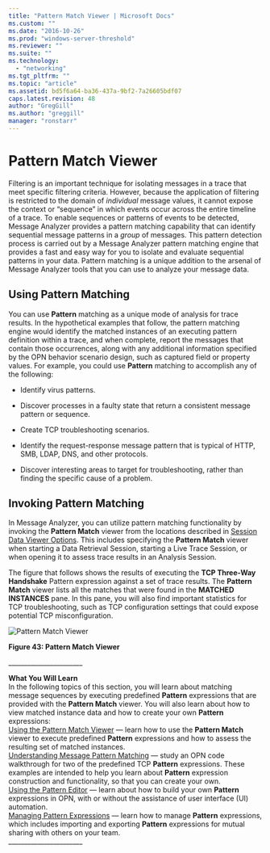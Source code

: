 ```yaml
---
title: "Pattern Match Viewer | Microsoft Docs"
ms.custom: ""
ms.date: "2016-10-26"
ms.prod: "windows-server-threshold"
ms.reviewer: ""
ms.suite: ""
ms.technology: 
  - "networking"
ms.tgt_pltfrm: ""
ms.topic: "article"
ms.assetid: bd5f6a64-ba36-437a-9bf2-7a26605bdf07
caps.latest.revision: 48
author: "GregGill"
ms.author: "greggill"
manager: "ronstarr"
---
```

# Pattern Match Viewer
Filtering is an important technique for isolating messages in a trace that meet specific filtering criteria. However, because the application of filtering is restricted to the domain of *individual* message values, it cannot expose the context or “sequence” in which events occur across the entire timeline of a trace. To enable sequences or patterns of events to be detected, Message Analyzer provides a pattern matching capability that can identify sequential message patterns in a *group* of messages. This pattern detection process is carried out by a Message Analyzer pattern matching engine that provides a fast and easy way for you to isolate and evaluate sequential patterns in your data. Pattern matching is a unique addition to the arsenal of Message Analyzer tools that you can use to analyze your message data.  
  
## Using Pattern Matching  
 You can use **Pattern** matching as a unique mode of analysis for trace results. In the hypothetical examples that follow, the pattern matching engine would identify the matched instances of an executing pattern definition within a trace, and when complete, report the messages that contain those occurrences, along with any additional information specified by the OPN behavior scenario design, such as captured field or property values. For example, you could use **Pattern** matching to accomplish any of the following:  
  
-   Identify virus patterns.  
  
-   Discover processes in a faulty state that return a consistent message pattern or sequence.  
  
-   Create TCP troubleshooting scenarios.  
  
-   Identify the request-response message pattern that is typical of HTTP, SMB, LDAP, DNS, and other protocols.  
  
-   Discover interesting areas to target for troubleshooting, rather than finding the specific cause of a problem.  
  
## Invoking Pattern Matching  
 In Message Analyzer, you can utilize pattern matching functionality by invoking the **Pattern Match** viewer from the locations described in [Session Data Viewer Options](../messageanalyzer_content/session-data-viewer-options.md). This includes specifying the **Pattern Match** viewer when starting a Data Retrieval Session, starting a Live Trace Session, or when opening it to assess trace results in an Analysis Session.  
  
 The figure that follows shows the results of executing the **TCP Three-Way Handshake** Pattern expression against a set of trace results. The **Pattern Match** viewer lists all the matches that were found in the **MATCHED INSTANCES** pane. In this pane, you will also find important statistics for TCP troubleshooting, such as TCP configuration settings that could expose potential TCP misconfiguration.  
  
 ![Pattern Match Viewer](../messageanalyzer_content/media/fig43-pattern-match-viewer.png "Fig43-Pattern Match Viewer")  
  
 **Figure 43: Pattern Match Viewer**  
  
 ______________________\_  
  
 **What You Will Learn**   
In the following topics of this section, you will learn about matching message sequences by executing predefined **Pattern** expressions that are provided with the **Pattern Match** viewer. You will also learn about how to view matched instance data and how to create your own **Pattern** expressions:  
[Using the Pattern Match Viewer](../messageanalyzer_content/using-the-pattern-match-viewer.md) — learn how to use the **Pattern Match** viewer to execute predefined **Pattern** expressions and how to assess the resulting set of matched instances.  
[Understanding Message Pattern Matching](../messageanalyzer_content/understanding-message-pattern-matching.md) — study an OPN code walkthrough for two of the predefined TCP **Pattern** expressions. These examples are intended to help you learn about **Pattern** expression construction and functionality, so that you can create your own.  
[Using the Pattern Editor](../messageanalyzer_content/using-the-pattern-editor.md) — learn about how to build your own **Pattern** expressions in OPN, with or without the assistance of user interface (UI) automation.  
[Managing Pattern Expressions](../messageanalyzer_content/managing-pattern-expressions.md) — learn how to manage **Pattern** expressions, which includes importing and exporting **Pattern** expressions for mutual sharing with others on your team.  
______________________\_
